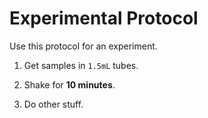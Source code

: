 # Experimental Protocol

Use this protocol for an experiment.

1. Get samples in `1.5mL` tubes.

2. Shake for **10 minutes**.

3. Do other stuff.
